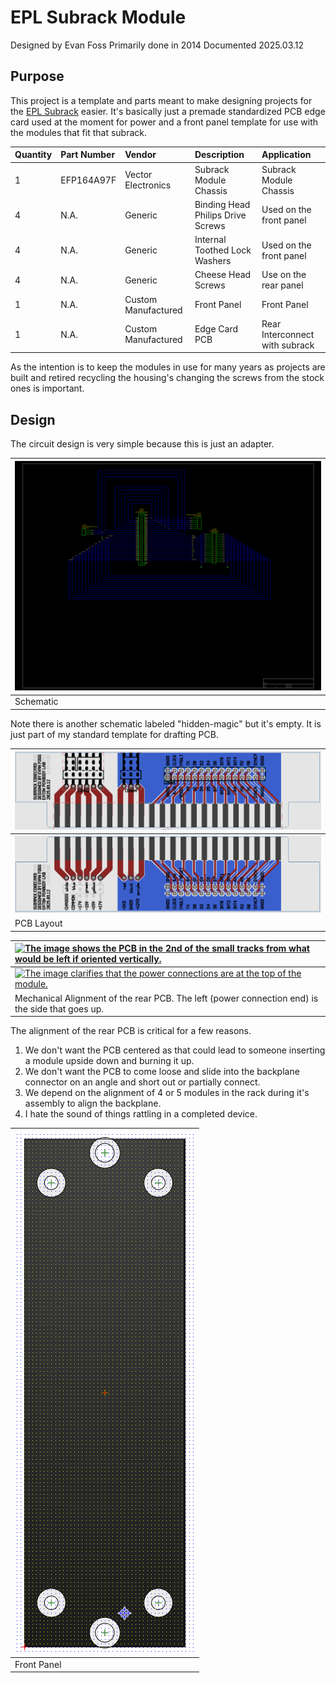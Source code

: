# EPL Subrack Module

Designed by Evan Foss
Primarily done in 2014
Documented 2025.03.12

## Purpose

This project is a template and parts meant to make designing projects for the <a href="https://github.com/EPL-Engineering/epl_subrack">EPL Subrack</a> easier. It's basically just a premade standardized PCB edge card used at the moment for power and a front panel template for use with the modules that fit that subrack.

|Quantity           |Part Number                            |Vendor                     |Description                        |Application
|:---------------   |:---------------                       |:---------------           |:---------------                   |:---------------
|1                  |EFP164A97F                             |Vector Electronics         |Subrack Module Chassis             |Subrack Module Chassis
|4                  |N.A.                                   |Generic                    |Binding Head Philips Drive Screws  |Used on the front panel
|4                  |N.A.                                   |Generic                    |Internal Toothed Lock Washers      |Used on the front panel
|4                  |N.A.                                   |Generic                    |Cheese Head Screws                 |Use on the rear panel
|1                  |N.A.                                   |Custom Manufactured        |Front Panel                        |Front Panel
|1                  |N.A.                                   |Custom Manufactured        |Edge Card PCB                      |Rear Interconnect with subrack

As the intention is to keep the modules in use for many years as projects are built and retired recycling the housing's changing the screws from the stock ones is important.

## Design

The circuit design is very simple because this is just an adapter.

| <a href="edgecard.sch.png"><img alt="Image of the schematic for the PCB showing connectors and the edge card wired together quite predictably." src="edgecard.sch.png"></a>
|:---------------
| Schematic

Note there is another schematic labeled "hidden-magic" but it's empty. It is just part of my standard template for drafting PCB.

| <a href="photos/pcb-render1.png"><img alt="The layout is uninspired honestly but it's not meant to be an artistic expression." src="photos/pcb-render1.png"></a>
|:---------------
| <a href="photos/pcb-render2.png"><img src="photos/pcb-render2.png"></a>
| PCB Layout

| <a href="photos/IMG_3226.JPG"><img alt="The image shows the PCB in the 2nd of the small tracks from what would be left if oriented vertically." src="photos/IMG_3226.JPG"></a>
|:---------------
| <a href="photos/IMG_3227.JPG"><img alt="The image clarifies that the power connections are at the top of the module." src="photos/IMG_3227.JPG"></a>
| Mechanical Alignment of the rear PCB. The left (power connection end) is the side that goes up.

The alignment of the rear PCB is critical for a few reasons.
 1. We don't want the PCB centered as that could lead to someone inserting a module upside down and burning it up.
 2. We don't want the PCB to come loose and slide into the backplane connector on an angle and short out or partially connect.
 3. We depend on the alignment of 4 or 5 modules in the rack during it's assembly to align the backplane.
 4. I hate the sound of things rattling in a completed device.

| <a href="photos/front panel.png"><img src="photos/front panel.png"></a>
| :---------------
| Front Panel

## 

